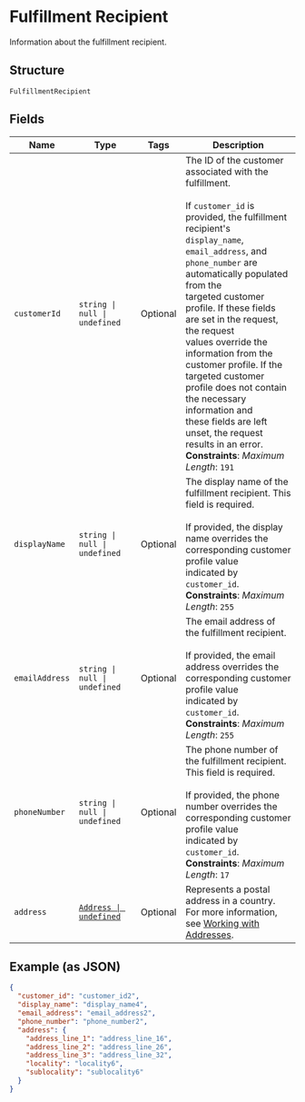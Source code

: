 
# Fulfillment Recipient

Information about the fulfillment recipient.

## Structure

`FulfillmentRecipient`

## Fields

| Name | Type | Tags | Description |
|  --- | --- | --- | --- |
| `customerId` | `string \| null \| undefined` | Optional | The ID of the customer associated with the fulfillment.<br/><br/>If `customer_id` is provided, the fulfillment recipient's `display_name`,<br/>`email_address`, and `phone_number` are automatically populated from the<br/>targeted customer profile. If these fields are set in the request, the request<br/>values override the information from the customer profile. If the<br/>targeted customer profile does not contain the necessary information and<br/>these fields are left unset, the request results in an error.<br/>**Constraints**: *Maximum Length*: `191` |
| `displayName` | `string \| null \| undefined` | Optional | The display name of the fulfillment recipient. This field is required.<br/><br/>If provided, the display name overrides the corresponding customer profile value<br/>indicated by `customer_id`.<br/>**Constraints**: *Maximum Length*: `255` |
| `emailAddress` | `string \| null \| undefined` | Optional | The email address of the fulfillment recipient.<br/><br/>If provided, the email address overrides the corresponding customer profile value<br/>indicated by `customer_id`.<br/>**Constraints**: *Maximum Length*: `255` |
| `phoneNumber` | `string \| null \| undefined` | Optional | The phone number of the fulfillment recipient. This field is required.<br/><br/>If provided, the phone number overrides the corresponding customer profile value<br/>indicated by `customer_id`.<br/>**Constraints**: *Maximum Length*: `17` |
| `address` | [`Address \| undefined`](../models/address.md) | Optional | Represents a postal address in a country.<br/>For more information, see [Working with Addresses](https://developer.squareup.com/docs/build-basics/working-with-addresses). |

## Example (as JSON)

```json
{
  "customer_id": "customer_id2",
  "display_name": "display_name4",
  "email_address": "email_address2",
  "phone_number": "phone_number2",
  "address": {
    "address_line_1": "address_line_16",
    "address_line_2": "address_line_26",
    "address_line_3": "address_line_32",
    "locality": "locality6",
    "sublocality": "sublocality6"
  }
}
```

